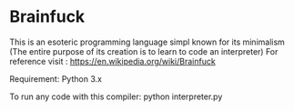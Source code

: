 # Brainfuck
This is an esoteric programming language simpl known for its minimalism
(The entire purpose of its creation is to learn to code an interpreter)
For reference visit : https://en.wikipedia.org/wiki/Brainfuck

Requirement: Python 3.x

To run any code with  this compiler:
python interpreter.py <filename>
